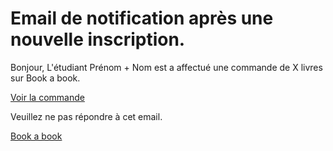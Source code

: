 # Email de notification après une nouvelle inscription.

Bonjour,
L'étudiant Prénom + Nom est a affectué une commande de X livres sur Book a book.

[Voir la commande]()

Veuillez ne pas répondre à cet email.

[Book a book](http:://lienversbookabook.com)

